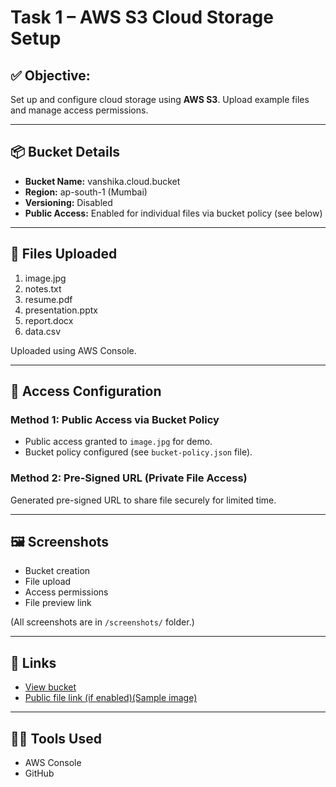 # Task 1 – AWS S3 Cloud Storage Setup

## ✅ Objective:
Set up and configure cloud storage using **AWS S3**. Upload example files and manage access permissions.

---

## 📦 Bucket Details
- **Bucket Name:** vanshika.cloud.bucket 
- **Region:** ap-south-1 (Mumbai)
- **Versioning:** Disabled
- **Public Access:** Enabled for individual files via bucket policy (see below)

---

## 📁 Files Uploaded
1. image.jpg
2. notes.txt
3. resume.pdf
4. presentation.pptx
5. report.docx
6. data.csv

Uploaded using AWS Console.

---

## 🔐 Access Configuration

### Method 1: Public Access via Bucket Policy
- Public access granted to `image.jpg` for demo.
- Bucket policy configured (see `bucket-policy.json` file).

### Method 2: Pre-Signed URL (Private File Access)
Generated pre-signed URL to share file securely for limited time.

---

## 🖼️ Screenshots
- Bucket creation
- File upload
- Access permissions
- File preview link

(All screenshots are in `/screenshots/` folder.)

---

## 🔗 Links
- [View bucket](https://s3.console.aws.amazon.com/s3/buckets/vanshika.cloud.bucket)
- [Public file link (if enabled)(Sample image)](https://s3.ap-south-1.amazonaws.com/vanshika.cloud.bucket/image.jpg)

---

## 👩‍💻 Tools Used
- AWS Console
- GitHub
